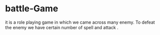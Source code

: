 # battle-Game

it is a role playing game in which we came across many enemy. To defeat the enemy we have certain number of spell and attack .
